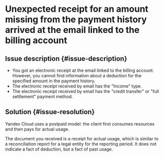 # Unexpected receipt for an amount missing from the payment history arrived at the email linked to the billing account


## Issue description {#issue-description}

* You got an electronic receipt at the email linked to the billing account. However, you cannot find information about a deduction for the specified amount in the payment history.
* The electronic receipt received by email has the "Income" type.
* The electronic receipt received by email has the "credit transfer" or "full settlement" payment method.

## Solution {#issue-resolution}

Yandex Cloud uses a postpaid model: the client first consumes resources and then pays for actual usage.

The document you received is a receipt for actual usage, which is similar to a reconciliation report for a legal entity for the reporting period. It does not indicate a fact of deduction, but a fact of past usage.
